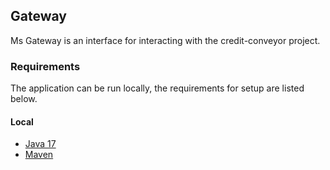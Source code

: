 ## Gateway

Ms Gateway is an interface for interacting with the credit-conveyor project.

### Requirements

The application can be run locally, the requirements for setup are listed below.

#### Local

- [Java 17](https://www.oracle.com/java/technologies/javase/jdk17-archive-downloads.html)
- [Maven](https://repo.maven.apache.org/maven2/org/apache/maven/apache-maven/3.9.3/apache-maven-3.9.3-bin.zip)


